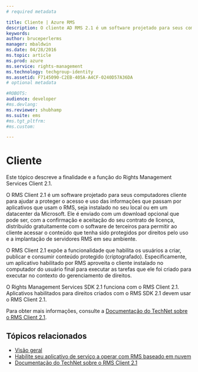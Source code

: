 ```yaml
---
# required metadata

title: Cliente | Azure RMS
description: O cliente AD RMS 2.1 é um software projetado para seus computadores cliente pra ajudar a proteger o acesso e o uso de informações
keywords:
author: bruceperlerms
manager: mbaldwin
ms.date: 04/28/2016
ms.topic: article
ms.prod: azure
ms.service: rights-management
ms.technology: techgroup-identity
ms.assetid: F7145090-C2EB-405A-A4CF-0240D57A36DA
# optional metadata

#ROBOTS:
audience: developer
#ms.devlang:
ms.reviewer: shubhamp
ms.suite: ems
#ms.tgt_pltfrm:
#ms.custom:

---
```


# Cliente

Este tópico descreve a finalidade e a função do Rights Management Services Client 2.1.

O RMS Client 2.1 é um software projetado para seus computadores cliente para ajudar a proteger o acesso e uso das informações que passam por aplicativos que usam o RMS, seja instalado no seu local ou em um datacenter da Microsoft. Ele é enviado com um download opcional que pode ser, com a confirmação e aceitação do seu contrato de licença, distribuído gratuitamente com o software de terceiros para permitir ao cliente acessar o conteúdo que tenha sido protegidos por direitos pelo uso e a implantação de servidores RMS em seu ambiente.

O RMS Client 2.1 expõe a funcionalidade que habilita os usuários a criar, publicar e consumir conteúdo protegido (criptografado). Especificamente, um aplicativo habilitado por RMS aproveita o cliente instalado no computador do usuário final para executar as tarefas que ele foi criado para executar no contexto do gerenciamento de direitos.

O Rights Management Services SDK 2.1 funciona com o RMS Client 2.1. Aplicativos habilitados para direitos criados com o RMS SDK 2.1 devem usar o RMS Client 2.1.

Para obter mais informações, consulte a [Documentação do TechNet sobre o RMS Client 2.1](https://TechNet.Microsoft.Com/en-us/library/jj159267(WS.10).aspx).

## Tópicos relacionados

* [Visão geral](ad-rms-overview.md)
* [Habilite seu aplicativo de serviço a operar com RMS baseado em nuvem](how-to-use-file-api-with-aadrm-cloud.md)
* [Documentação do TechNet sobre o RMS Client 2.1](https://TechNet.Microsoft.Com/en-us/library/jj159267(WS.10).aspx)
 

 


<!--HONumber=Jun16_HO2-->


